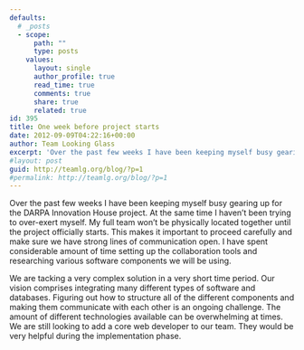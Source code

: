 ```yaml
---
defaults:
  # _posts
  - scope:
      path: ""
      type: posts
    values:
      layout: single
      author_profile: true
      read_time: true
      comments: true
      share: true
      related: true
id: 395
title: One week before project starts
date: 2012-09-09T04:22:16+00:00
author: Team Looking Glass
excerpt: 'Over the past few weeks I have been keeping myself busy gearing up for the DARPA Innovation House project. At the same time I haven&#8217;t been trying to over-exert myself. My full team won&#8217;t be physically located together until the &#8230; <a href="http://teamlg.org/blog/?p=1">Continue reading <span>&#8594;</span></a>'
#layout: post
guid: http://teamlg.org/blog/?p=1
#permalink: http://teamlg.org/blog/?p=1
---
```

Over the past few weeks I have been keeping myself busy gearing up for the DARPA Innovation House project. At the same time I haven&#8217;t been trying to over-exert myself. My full team won&#8217;t be physically located together until the project officially starts. This makes it important to proceed carefully and make sure we have strong lines of communication open. I have spent considerable amount of time setting up the collaboration tools and researching various software components we will be using.

We are tacking a very complex solution in a very short time period. Our vision comprises integrating many different types of software and databases. Figuring out how to structure all of the different components and making them communicate with each other is an ongoing challenge. The amount of different technologies available can be overwhelming at times. We are still looking to add a core web developer to our team. They would be very helpful during the implementation phase.